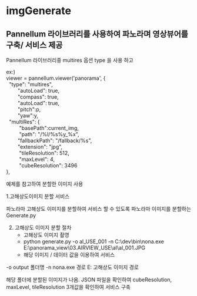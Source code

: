 # imgGenerate

## Pannellum 라이브러리를 사용하여 파노라며 영상뷰어를 구축/ 서비스 제공

Pannellum 라이브러리중
multires 옵션 type 을 사용 하고

ex:)<br>
viewer = pannellum.viewer('panorama', { <br>
    &nbsp;&nbsp;"type": "multires",<br>
	&nbsp;&nbsp;&nbsp;&nbsp;&nbsp;&nbsp;&nbsp;&nbsp;"autoLoad": true,<br>
	&nbsp;&nbsp;&nbsp;&nbsp;&nbsp;&nbsp;&nbsp;&nbsp;"compass": true,<br>
	&nbsp;&nbsp;&nbsp;&nbsp;&nbsp;&nbsp;&nbsp;&nbsp;"autoLoad": true,<br>
	&nbsp;&nbsp;&nbsp;&nbsp;&nbsp;&nbsp;&nbsp;&nbsp;"pitch":p,<br>
	&nbsp;&nbsp;&nbsp;&nbsp;&nbsp;&nbsp;&nbsp;&nbsp;"yaw":y,<br>
    &nbsp;&nbsp;"multiRes": {<br>
       &nbsp;&nbsp;&nbsp;&nbsp; &nbsp;&nbsp;&nbsp;&nbsp;"basePath":current_img,<br>
       &nbsp;&nbsp;&nbsp;&nbsp; &nbsp;&nbsp;&nbsp;&nbsp;"path": "/%l/%s%y_%x",<br>
        &nbsp;&nbsp;&nbsp;&nbsp;&nbsp;&nbsp;&nbsp;&nbsp;"fallbackPath": "/fallback/%s",<br>
        &nbsp;&nbsp;&nbsp;&nbsp;&nbsp;&nbsp;&nbsp;&nbsp;"extension": "jpg",<br>
       &nbsp;&nbsp;&nbsp;&nbsp; &nbsp;&nbsp;&nbsp;&nbsp;"tileResolution": 512,<br>
       &nbsp;&nbsp;&nbsp;&nbsp; &nbsp;&nbsp;&nbsp;&nbsp;"maxLevel": 4,<br>
       &nbsp;&nbsp;&nbsp;&nbsp; &nbsp;&nbsp;&nbsp;&nbsp;"cubeResolution": 3496<br>
    }, <br>
    
예제를 참고하여 분할한 이미지 사용


1.고해상도이미지 분할 서비스

파노라마 고해상도 이미지를 분할하여 서비스 할 수 있도록 
파노라마 이미지를 분할하는 Generate.py 

2. 고해상도 이미지 분할 절차
   - 고해상도 이미지 촬영
   - python generate.py -o al_USE_001 -n C:\dev\bin\nona.exe E:\panorama_view\03.AIRVIEW_USE\al\al_001.JPG
   - 해당 이미지 / 데이터 값을 이용하여 서비스

-o output 폴더명
-n nona.exe 경로
E: 고해상도 이미지 경로

해당 폴더에 분할된 이미지가 나옴.  JSON 파일을 확인하여 cubeResolution, maxLevel, tileResolution 3개값을 확인하여 
서비스 구축


